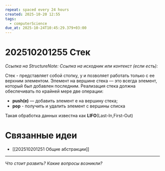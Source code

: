 ```yaml
---
repeat: spaced every 24 hours
created: 2025-10-20 12:55
tags:
  - computerScience
due_at: 2025-10-24T10:45:29.379+03:00
---
```

# 202510201255 Стек

*Ссылка на StructureNote:*
*Ссылка на исходник или контекст (если есть):*

Стек - представляет собой стопку, у и позволяет работать только с ее верхним элементом. Элемент на вершине стека — это всегда элемент, который был добавлен последним. Реализация стека должна обеспечивать по крайней мере две операции:

- **push(e)** — добавить элемент e на вершину стека;
- **pop** - получить и удалить элемент с вершины списка

Такая обработка данных известна как **LIFO**(Last-In,First-Out)

# Связанные идеи

- [[202510201251 Общие абстракции]]

---

*Что стоит развить? Какие вопросы возникли?*
